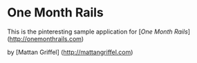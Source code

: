 # One Month Rails

This is the pinteresting sample application for 
[*One Month Rails*] (http://onemonthrails.com)

by [Mattan Griffel] (http://mattangriffel.com)

